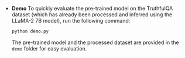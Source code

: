 * **Demo**
   To quickly evaluate the pre-trained model on the TruthfulQA dataset (which has already been processed and inferred using the LLaMA-2 7B model), run the following command:
   ```bash
   python demo.py
   ```
   The pre-trained model and the processed dataset are provided in the `demo` folder for easy evaluation.
